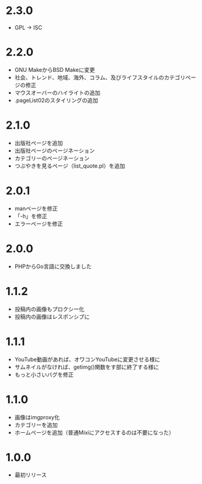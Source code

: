 # 2.3.0
* GPL → ISC

# 2.2.0
* GNU MakeからBSD Makeに変更
* 社会、トレンド、地域、海外、コラム、及びライフスタイルのカテゴリページの修正
* マウスオーバーのハイライトの追加
* .pageList02のスタイリングの追加

# 2.1.0
* 出版社ページを追加
* 出版社ページのページネーション
* カテゴリーのページネーション
* つぶやきを見るページ（list_quote.pl）を追加

# 2.0.1
* manページを修正
* 「-h」を修正
* エラーページを修正

# 2.0.0
* PHPからGo言語に交換しました

# 1.1.2
* 投稿内の画像もプロクシー化
* 投稿内の画像はレスポンシブに

# 1.1.1
* YouTube動画があれば、オワコンYouTubeに変更させる様に
* サムネイルがなければ、getimg()関数をす部に終了する様に
* もっと小さいバグを修正

# 1.1.0
* 画像はimgproxy化
* カテゴリーを追加
* ホームページを追加（普通Mixiにアクセスするのは不要になった）

# 1.0.0
* 最初リリース
